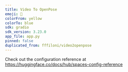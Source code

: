 ```yaml
---
title: Video To OpenPose
emoji: 🕺
colorFrom: yellow
colorTo: blue
sdk: gradio
sdk_version: 3.23.0
app_file: app.py
pinned: false
duplicated_from: fffiloni/video2openpose
---
```


Check out the configuration reference at https://huggingface.co/docs/hub/spaces-config-reference
